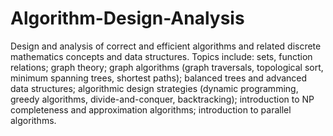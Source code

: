 # Algorithm-Design-Analysis
Design and analysis of correct and efficient algorithms and related discrete mathematics concepts and data structures. Topics include: sets, function relations; graph theory; graph algorithms (graph traversals, topological sort, minimum spanning trees, shortest paths); balanced trees and advanced data structures; algorithmic design strategies (dynamic programming, greedy algorithms, divide-and-conquer, backtracking); introduction to NP completeness and approximation algorithms; introduction to parallel algorithms.
